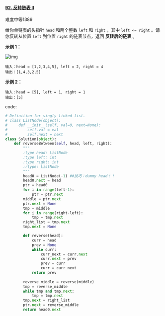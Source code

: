 #### [92. 反转链表 II](https://leetcode.cn/problems/reverse-linked-list-ii/)

难度中等1389

给你单链表的头指针 `head` 和两个整数 `left` 和 `right` ，其中 `left <= right` 。请你反转从位置 `left` 到位置 `right` 的链表节点，返回 **反转后的链表** 。

 

**示例 1：**

![img](https://assets.leetcode.com/uploads/2021/02/19/rev2ex2.jpg)

```
输入：head = [1,2,3,4,5], left = 2, right = 4
输出：[1,4,3,2,5]
```

**示例 2：**

```
输入：head = [5], left = 1, right = 1
输出：[5]
```



code:

```python
# Definition for singly-linked list.
# class ListNode(object):
#     def __init__(self, val=0, next=None):
#         self.val = val
#         self.next = next
class Solution(object):
    def reverseBetween(self, head, left, right):
        """
        :type head: ListNode
        :type left: int
        :type right: int
        :rtype: ListNode
        """
        head0 = ListNode(-1) ##技巧：dummy head！！
        head0.next = head
        ptr = head0
        for i in range(left-1):
            ptr = ptr.next
        middle = ptr.next
        ptr.next = None
        tmp = middle
        for i in range(right-left):
            tmp = tmp.next
        right_list = tmp.next
        tmp.next = None

        def reverse(head):
            curr = head
            prev = None
            while curr:
                curr_next = curr.next
                curr.next = prev
                prev = curr
                curr = curr_next
            return prev
        
        reverse_middle = reverse(middle)
        tmp = reverse_middle
        while tmp and tmp.next:
            tmp = tmp.next
        tmp.next = right_list
        ptr.next = reverse_middle
        return head0.next
        
```

